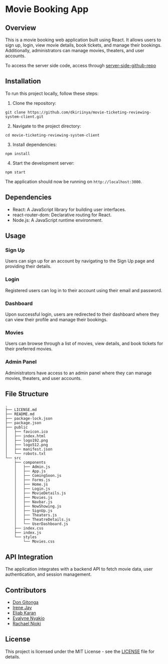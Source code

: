 # Movie Booking App

## Overview

This is a movie booking web application built using React. It allows users to sign up, login, view movie details, book tickets, and manage their bookings. Additionally, administrators can manage movies, theaters, and user accounts.

To access the server side code, access through [server-side-github-repo](https://github.com/dkiriinya/movie-ticketing-reviewing-system-server.git)

## Installation

To run this project locally, follow these steps:

1. Clone the repository:

```
git clone https://github.com/dkiriinya/movie-ticketing-reviewing-system-client.git
```

2. Navigate to the project directory:

```
cd movie-ticketing-reviewing-system-client
```

3. Install dependencies:

```
npm install
```

4. Start the development server:

```
npm start
```

The application should now be running on `http://localhost:3000`.

## Dependencies

- React: A JavaScript library for building user interfaces.
- react-router-dom: Declarative routing for React.
- Node.js: A JavaScript runtime environment.


## Usage

### Sign Up

Users can sign up for an account by navigating to the Sign Up page and providing their details.

### Login

Registered users can log in to their account using their email and password.

### Dashboard

Upon successful login, users are redirected to their dashboard where they can view their profile and manage their bookings.

### Movies

Users can browse through a list of movies, view details, and book tickets for their preferred movies.

### Admin Panel

Administrators have access to an admin panel where they can manage movies, theaters, and user accounts.

## File Structure
```
.
├── LICENSE.md
├── README.md
├── package-lock.json
├── package.json
├── public
│   ├── favicon.ico
│   ├── index.html
│   ├── logo192.png
│   ├── logo512.png
│   ├── manifest.json
│   └── robots.txt
└── src
    ├── components
    │   ├── Admin.js
    │   ├── App.js
    │   ├── ComingSoon.js
    │   ├── Forms.js
    │   ├── Home.js
    │   ├── Login.js
    │   ├── MovieDetails.js
    │   ├── Movies.js
    │   ├── Navbar.js
    │   ├── NowShowing.js
    │   ├── SignUp.js
    │   ├── Theaters.js
    │   ├── TheatreDetails.js
    │   └── UserDashboard.js
    ├── index.css
    ├── index.js
    └── styles
        └── Movies.css
```


## API Integration

The application integrates with a backend API to fetch movie data, user authentication, and session management.

## Contributors

- [Don Gitonga](https://github.com/dkiriinya)
- [Irene Jay](https://github.com/irenejay)
- [Eliab Karan](https://github.com/karaneliab)
- [Evalyne Nyakio](https://github.com/Nyakio-Eva)
- [Rachael Njoki](https://github.com/Rayken20)



## License

This project is licensed under the MIT License - see the [LICENSE](https://opensource.org/license/mit) file for details.
